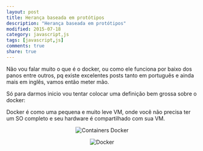 ```yaml
---
layout: post
title: Herança baseada em protótipos
description: "Herança baseada em protótipos"
modified: 2015-07-18
category: javascript,js
tags: [javascript,js]
comments: true
share: true
---
```


Não vou falar muito o que é o docker, ou como ele funciona por baixo dos panos entre outros, pq existe excelentes posts tanto em português e ainda mais em inglês, vamos então meter mão. 

Só para darmos inicio vou tentar colocar uma definição bem grossa sobre o docker:

Docker é como uma pequena e muito leve VM, onde você não precisa ter um SO completo e seu hardware é compartilhado com sua VM. 

<p style="text-align: center;">
  <img src="{{site.baseurl}}/img/posts/containers.jpg" alt="Containers Docker">
</p>





<p style="text-align: center;">
  <img src="{{site.baseurl}}/img/posts/docker.jpg" alt="Docker">
</p>






